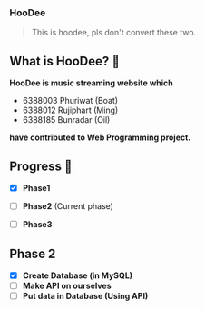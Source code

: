 ### HooDee
> This is hoodee, pls don't convert these two.


## What is HooDee? :musical_note:
**HooDee is music streaming website which**
- 6388003 Phuriwat (Boat)
- 6388012 Rujiphart (Ming)
- 6388185 Bunradar (Oil)


**have contributed to Web Programming project.**


## Progress :date:
- [x] **Phase1**
- [ ] **Phase2** (Current phase)
- [ ] **Phase3** 


## Phase 2
- [X] **Create Database (in MySQL)** 
- [ ] **Make API on ourselves**
- [ ] **Put data in Database (Using API)**
